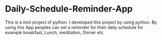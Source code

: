 # Daily-Schedule-Reminder-App
This is a mini project of python. I developed this project by using python. By using this App peoples can set a reminder for their daily schedule for example breakfast, Lunch, meditation, Dinner etc.
